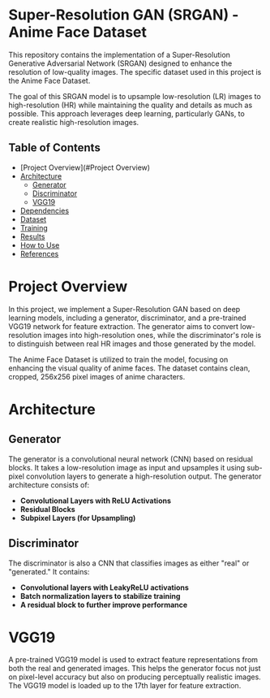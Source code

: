 # Super-Resolution GAN (SRGAN) - Anime Face Dataset
This repository contains the implementation of a Super-Resolution Generative Adversarial Network (SRGAN) designed to enhance the resolution of low-quality images. The specific dataset used in this project is the Anime Face Dataset.

The goal of this SRGAN model is to upsample low-resolution (LR) images to high-resolution (HR) while maintaining the quality and details as much as possible. This approach leverages deep learning, particularly GANs, to create realistic high-resolution images.
## Table of Contents
- [Project Overview](#Project Overview)
- [Architecture](#Architecture)
   - [Generator](#Generator)
   - [Discriminator](#Discriminator)
   - [VGG19](#VGG19)
- [Dependencies](#Dependencies)
- [Dataset](#Dataset)
- [Training](#Training)
- [Results](#Results)
- [How to Use](#HowtoUse)
- [References](#References)
# Project Overview
In this project, we implement a Super-Resolution GAN based on deep learning models, including a generator, discriminator, and a pre-trained VGG19 network for feature extraction. The generator aims to convert low-resolution images into high-resolution ones, while the discriminator's role is to distinguish between real HR images and those generated by the model.

The Anime Face Dataset is utilized to train the model, focusing on enhancing the visual quality of anime faces. The dataset contains clean, cropped, 256x256 pixel images of anime characters.
# Architecture
## Generator
The generator is a convolutional neural network (CNN) based on residual blocks. It takes a low-resolution image as input and upsamples it using sub-pixel convolution layers to generate a high-resolution output. The generator architecture consists of:

- **Convolutional Layers with ReLU Activations**
- **Residual Blocks** 
- **Subpixel Layers (for Upsampling)**
## Discriminator
The discriminator is also a CNN that classifies images as either "real" or "generated." It contains:

- **Convolutional layers with LeakyReLU activations**
- **Batch normalization layers to stabilize training**
- **A residual block to further improve performance**
  
# VGG19
A pre-trained VGG19 model is used to extract feature representations from both the real and generated images. This helps the generator focus not just on pixel-level accuracy but also on producing perceptually realistic images. The VGG19 model is loaded up to the 17th layer for feature extraction.
